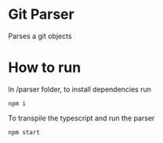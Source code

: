 # Git Parser
Parses a git objects

# How to run
In /parser folder, to install dependencies run
```
npm i
```

To transpile the typescript and run the parser
```
npm start
```